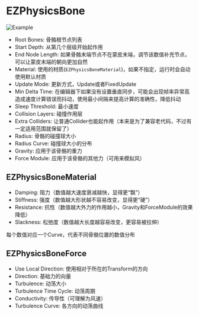# EZPhysicsBone

![Example](Demo/.EZPhysicsBoneDemo.gif)

- Root Bones: 骨骼根节点列表
- Start Depth: 从第几个层级开始起作用
- End Node Length: 如果骨骼末端节点不在蒙皮末端，调节该数值补充节点，可以让蒙皮末端的朝向更加自然
- Material: 使用的材质(`EZPhysicsBoneMaterial`)，如果不指定，运行时会自动使用默认材质
- Update Mode: 更新方式，Update或者FixedUpdate
- Min Delta Time: 在编辑器下如果没有设置垂直同步，可能会出现帧率异常高造成速度计算错误而抖动，使用最小间隔来提高计算的准确性，降低抖动
- Sleep Threshold: 最小速度
- Collision Layers: 碰撞作用层
- Extra Colliders: 让普通Collider也能起作用（本来是为了兼容老代码，不过有一定适用范围就保留了）
- Radius: 骨骼的碰撞球大小
- Radius Curve: 碰撞球大小的分布
- Gravity: 应用于该骨骼的重力
- Force Module: 应用于该骨骼的其他力（可用来模拟风）

## EZPhysicsBoneMaterial

- Damping: 阻力（数值越大速度衰减越快，显得更“飘”）
- Stiffness: 强度（数值越大形状越不容易改变，显得更“硬”）
- Resistance: 抗性（数值越大外力的作用越小，Gravity和ForceModule的效果降低）
- Slackness: 松弛度（数值越大长度越容易改变，更容易被拉伸）

每个数值对应一个Curve，代表不同骨骼位置的数值分布

## EZPhysicsBoneForce

- Use Local Direction: 使用相对于所在的Transform的方向
- Direction: 基础力的向量
- Turbulence: 动荡大小
- Turbulence Time Cycle: 动荡周期
- Conductivity: 传导性（可理解为风速）
- Turbulence Curve: 各方向的动荡曲线